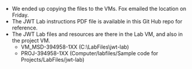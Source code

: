 - We ended up copying the files to the VMs. Fox emailed the location on Friday. 
- The JWT Lab instructions PDF file is available in this Git Hub repo for reference.
- The JWT Lab files and resources are there in the Lab VM, and also in the project VM.
  - VM_MSD-394958-1XX (C:\LabFiles\jwt-lab)
  - PROJ-394958-1XX (Computer/labfiles/Sample code for Projects/LabFiles/jwt-lab)
